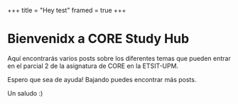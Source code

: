 +++
title = "Hey test"
framed = true
+++

# Bienvenidx a CORE Study Hub

Aquí encontrarás varios posts sobre los diferentes temas que pueden entrar en el parcial 2 de la asignatura de CORE en la ETSIT-UPM.

Espero que sea de ayuda! Bajando puedes encontrar más posts.

Un saludo :)

